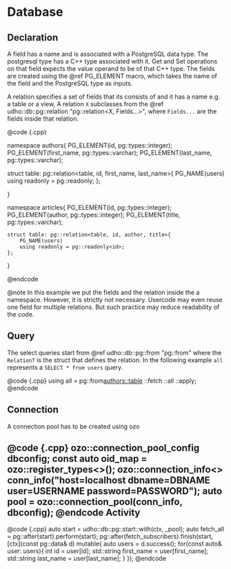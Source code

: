 Database 
===================

Declaration
------------

A field has a name and is associated with a PostgreSQL data type. The postgresql type has
a C++ type associated with it. Get and Set operations on that field expects the value operand
to be of that C++ type. The fields are created using the @ref PG_ELEMENT macro, which takes 
the name of the field and the PostgreSQL type as inputs.

A relation specifies a set of fields that its consists of and it has a name e.g. a table or a 
view, A relation `X` subclasses from the @ref udho::db::pg::relation "pg::relation<X, Fields...>",
where `Fields...` are the fields inside that relation.

@code {.cpp}

namespace authors{
    PG_ELEMENT(id,          pg::types::integer);
    PG_ELEMENT(first_name,  pg::types::varchar);
    PG_ELEMENT(last_name,   pg::types::varchar);

   struct table: pg::relation<table, id, first_name, last_name>{
        PG_NAME(users)
        using readonly = pg::readonly<id>;
    };

}

namespace articles{
    PG_ELEMENT(id,          pg::types::integer);
    PG_ELEMENT(author,      pg::types::integer);
    PG_ELEMENT(title,       pg::types::varchar);
    
    struct table: pg::relation<table, id, author, title>{
        PG_NAME(users)
        using readonly = pg::readonly<id>;
    };

}

@endcode 

@note In this example we put the fields and the relation inside the a namespace. However, it is strictly not
      necessary. Usercode may even reuse one field for multiple relations. But such practice may reduce 
      readability of the code.


Query
------

The select queries start from @ref udho::db::pg::from "pg::from<RelationT>" where the `RelationT` is the struct 
that defines the relation. In the following example `all` represents a `SELECT * from users` query. 

@code {.cpp}
using all = pg::from<authors::table>
   ::fetch
   ::all
   ::apply;
@endcode



Connection
-----------

A connection pool has to be created using ozo

@code {.cpp}
ozo::connection_pool_config dbconfig;
const auto oid_map = ozo::register_types<>();
ozo::connection_info<> conn_info("host=localhost dbname=DBNAME user=USERNAME password=PASSWORD");
auto pool = ozo::connection_pool(conn_info, dbconfig);
@endcode
Activity 
--------- 

@code {.cpp}
auto start = udho::db::pg::start<all>::with(ctx, _pool);
auto fetch_all = pg::after(start).perform<all>(start);
pg::after(fetch_subscribers).finish(start, [ctx](const pg::data<all>& d) mutable{
  auto users = d.success<all>();
  for(const auto& user: users){
    int id                 = user[id];
    std::string first_name = user[first_name];
    std::string last_name  = user[last_name];
  }
});
@endcode
